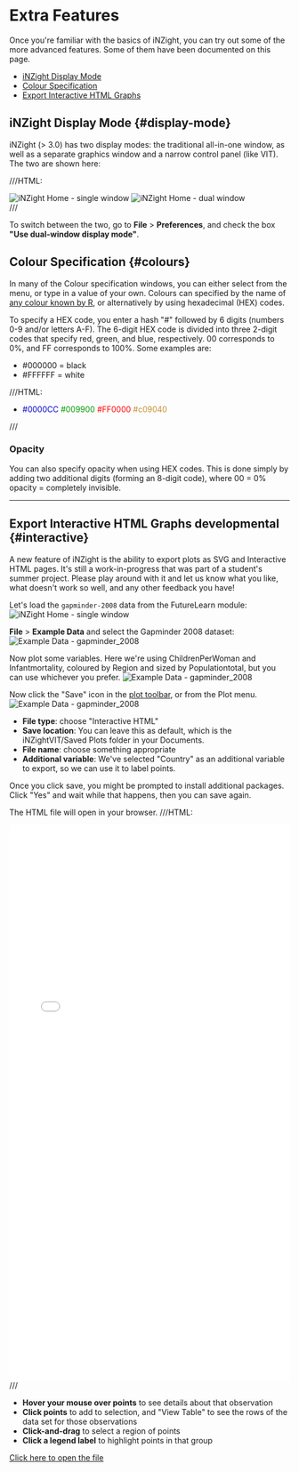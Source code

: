 # Extra Features

Once you're familiar with the basics of iNZight, you can try out some of the more advanced features.
Some of them have been documented on this page.


- [iNZight Display Mode](#display-mode)
- [Colour Specification](#colours)
- [Export Interactive HTML Graphs](#interactive)



## iNZight Display Mode  {#display-mode}

iNZight (> 3.0) has two display modes: the traditional all-in-one window, as well as a separate graphics window and a narrow control panel (like VIT).
The two are shown here:

///HTML:
<div class="images-centered equal-height">
  <img src="../../img/user_guides/interface/1_inzight_home.png" alt="iNZight Home - single window">
  <img src="../../img/user_guides/interface/8_inzight_dual_window.png" alt="iNZight Home - dual window">
</div>
///

To switch between the two, go to __File__ > __Preferences__, and check the box __"Use dual-window display mode"__.




## Colour Specification  {#colours}

In many of the Colour specification windows, you can either select from the menu, or type in a value of your own. Colours can specified by the name of [any colour known by R](http://research.stowers-institute.org/efg/R/Color/Chart/ColorChart.pdf),
or alternatively by using hexadecimal (HEX) codes.

To specify a HEX code, you enter a hash "#" followed by 6 digits (numbers 0-9 and/or letters A-F).
The 6-digit HEX code is divided into three 2-digit codes that specify red, green, and blue, respectively. 00 corresponds to 0%, and FF corresponds to 100%. Some examples are:

- \#000000 = black
- \#FFFFFF = white

///HTML:
<ul>
  <li>
    <span style='color: #0000CC'>#0000CC</span>
    <span style='color: #009900'>#009900</span>
    <span style='color: #FF0000'>#FF0000</span>
    <span style='color: #c09030'>#c09040</span>
  </li>
</ul>
///

### Opacity

You can also specify opacity when using HEX codes. This is done simply by adding two additional digits (forming an 8-digit code), where 00 = 0% opacity = completely invisible.




***
## Export Interactive HTML Graphs <span class="label label-warning">developmental</span> {#interactive}

A new feature of iNZight is the ability to export plots as SVG and Interactive HTML pages. It's still a work-in-progress that was part of a student's summer project. Please play around with it and let us know what you like, what doesn't work so well, and any other feedback you have!


Let's load the `gapminder-2008` data from the FutureLearn module:
<img src="../../img/user_guides/interact/FIG1.png" alt="iNZight Home - single window" class="width700">

__File__ &gt; __Example Data__ and select the Gapminder 2008 dataset:
<img src="../../img/user_guides/interact/FIG2.png" alt="Example Data - gapminder_2008" class="width500">

Now plot some variables. Here we're using ChildrenPerWoman and Infantmortality, coloured by Region and sized by Populationtotal, but you can use whichever you prefer.
<img src="../../img/user_guides/interact/FIG3.png" alt="Example Data - gapminder_2008" class="width700">


Now click the "Save" icon in the [plot toolbar](../plot_options/?topic=plot_toolbar), or from the Plot menu.
<img src="../../img/user_guides/interact/FIG4.png" alt="Example Data - gapminder_2008" class="width400">
* __File type__: choose "Interactive HTML"
* __Save location__: You can leave this as default, which is the iNZightVIT/Saved Plots folder in your Documents.
* __File name__: choose something appropriate
* __Additional variable__: We've selected "Country" as an additional variable to export, so we can use it to label points.


Once you click save, you might be prompted to install additional packages. Click "Yes" and wait while that happens, then you can save again.

The HTML file will open in your browser.
///HTML:
<iframe src="../../img/user_guides/interact/gapminder_2008.html" border="0" frameborder="0" style="width:100%;height:1000px"></iframe>
///

* __Hover your mouse over points__ to see details about that observation
* __Click points__ to add to selection, and "View Table" to see the rows of the data set for those observations
* __Click-and-drag__ to select a region of points
* __Click a legend label__ to highlight points in that group

[Click here to open the file](../../img/user_guides/interact/gapminder_2008.html)

